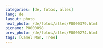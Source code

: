 ```yaml
---
categories: [de, fotos, alles]
lang: de
layout: photo
next_photo: /de/fotos/alles/P0000379.html
picname: P0000098
prev_photo: /de/fotos/alles/P0000274.html
tags: [Camel Man, Tree]
---
```

